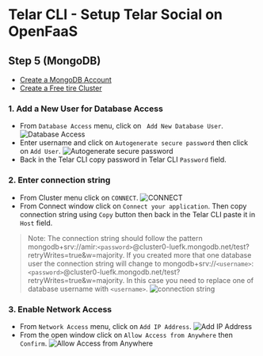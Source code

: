# Telar CLI - Setup Telar Social on OpenFaaS

## Step 5 (MongoDB)

- [Create a MongoDB Account](https://account.mongodb.com/account/register)
- [Create a Free tire Cluster](https://docs.atlas.mongodb.com/tutorial/deploy-free-tier-cluster/)

### 1. Add a New User for Database Access
- From `Database Access` menu, click on ` Add New Database User`.
![Database Access](https://github.com/Qolzam/telar-cli/blob/master/docs/images/mongo-1.PNG)
- Enter username and click on `Autogenerate secure password` then click on `Add User`.
![Autogenerate secure password](https://github.com/Qolzam/telar-cli/blob/master/docs/images/mongo-2.PNG)
- Back in the Telar CLI copy password in Telar CLI `Password` field.
### 2. Enter connection string
- From Cluster menu click on `CONNECT`.
![CONNECT](https://raw.githubusercontent.com/Qolzam/telar-cli/master/docs/images/mongo-5.PNG)
- From Connect window click on `Connect your application`. Then copy connection string using `Copy` button then back in the Telar CLI paste it in `Host` field.
> Note: The connection string should follow the pattern mongodb+srv://amir:`<password>`@cluster0-luefk.mongodb.net/test?retryWrites=true&w=majority. If you created more that one database user the connection string will change to mongodb+srv://`<username>`:`<password>`@cluster0-luefk.mongodb.net/test?retryWrites=true&w=majority. In this case you need to replace one of database username with `<username>`.
![connection string](https://github.com/Qolzam/telar-cli/blob/master/docs/images/mongo-7.PNG)

### 3. Enable Network Access
- From `Network Access` menu, click on `Add IP Address`.
![Add IP Address](https://raw.githubusercontent.com/Qolzam/telar-cli/master/docs/images/mongo-3.PNG)
- From the open window click on `Allow Access from Anywhere` then `Confirm`.
![Allow Access from Anywhere](https://raw.githubusercontent.com/Qolzam/telar-cli/master/docs/images/mongo-4.PNG)
  